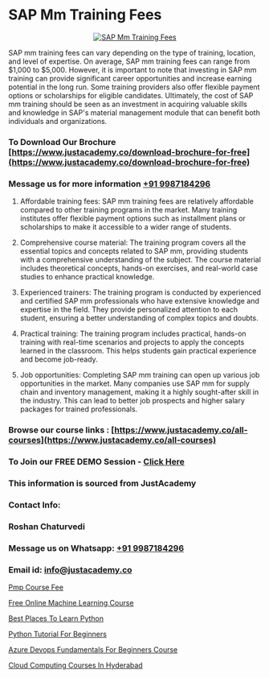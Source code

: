 # SAP Mm Training Fees

<p align="center">
  <a href="https://justacademy.co/course-detail/sap-mm-training">
    <img src="https://justacademy.co/storage2/course_image/1709190408_course_image.webp" alt="SAP Mm Training Fees">
  </a>
</p>


SAP mm training fees can vary depending on the type of training, location, and level of expertise. On average, SAP mm training fees can range from $1,000 to $5,000. However, it is important to note that investing in SAP mm training can provide significant career opportunities and increase earning potential in the long run. Some training providers also offer flexible payment options or scholarships for eligible candidates. Ultimately, the cost of SAP mm training should be seen as an investment in acquiring valuable skills and knowledge in SAP's material management module that can benefit both individuals and organizations.
### To Download Our Brochure [https://www.justacademy.co/download-brochure-for-free](https://www.justacademy.co/download-brochure-for-free)
### Message us for more information [+91 9987184296](https://api.whatsapp.com/send?phone=919987184296)
1) Affordable training fees: SAP mm training fees are relatively affordable compared to other training programs in the market. Many training institutes offer flexible payment options such as installment plans or scholarships to make it accessible to a wider range of students.

2) Comprehensive course material: The training program covers all the essential topics and concepts related to SAP mm, providing students with a comprehensive understanding of the subject. The course material includes theoretical concepts, hands-on exercises, and real-world case studies to enhance practical knowledge.

3) Experienced trainers: The training program is conducted by experienced and certified SAP mm professionals who have extensive knowledge and expertise in the field. They provide personalized attention to each student, ensuring a better understanding of complex topics and doubts.

4) Practical training: The training program includes practical, hands-on training with real-time scenarios and projects to apply the concepts learned in the classroom. This helps students gain practical experience and become job-ready.

5) Job opportunities: Completing SAP mm training can open up various job opportunities in the market. Many companies use SAP mm for supply chain and inventory management, making it a highly sought-after skill in the industry. This can lead to better job prospects and higher salary packages for trained professionals.

### Browse our course links : [https://www.justacademy.co/all-courses](https://www.justacademy.co/all-courses) 
### To Join our FREE DEMO Session - [Click Here](https://www.justacademy.co/register-for-course-demo)


### This information is sourced from JustAcademy
### Contact Info:
### Roshan Chaturvedi
### Message us on Whatsapp: [+91 9987184296](https://api.whatsapp.com/send?phone=919987184296)
### Email id: [info@justacademy.co](mailto:info@justacademy.co)
                
[Pmp Course Fee](https://www.linkedin.com/pulse/pmp-course-fee-justacademy-mumbai-gijkc?trackingId=8YvaNTY4nnv4C53P8LeNQw%3D%3D&lipi=urn%3Ali%3Apage%3Ad_flagship3_showcase_admin%3B4hzOhjOyRsS4BMzXWRzbRw%3D%3D)

[Free Online Machine Learning Course](https://www.linkedin.com/pulse/free-online-machine-learning-course-justacademy-pune-bmssc?trackingId=07KImj5RvtQDBVKsyJWnQA%3D%3D&lipi=urn%3Ali%3Apage%3Ad_flagship3_company_admin%3BdDdMc5iZRQyVFQUn28yu5g%3D%3D)

[Best Places To Learn Python](https://medium.com/@ranepooja/best-places-to-learn-python-4353d0c7e010)

[Python Tutorial For Beginners](https://medium.com/@roneet705/python-tutorial-for-beginners-eb5f9c0eb75f)

[Azure Devops Fundamentals For Beginners Course](https://justacademyin.github.io/justacademy/azure-devops-fundamentals-for-beginners-course)

[Cloud Computing Courses In Hyderabad](https://justacademyin.github.io/justacademy/cloud-computing-courses-in-hyderabad)

